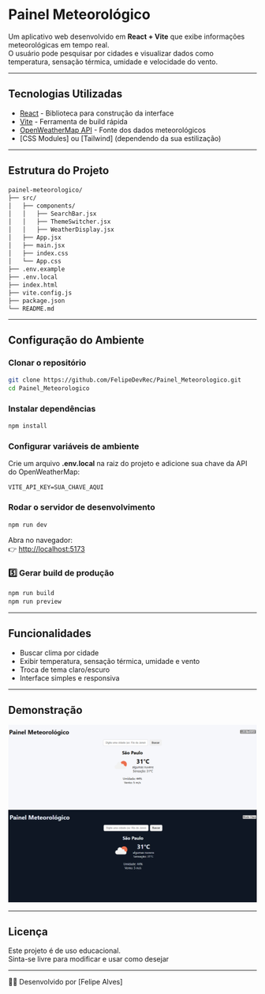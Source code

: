 # Painel Meteorológico

Um aplicativo web desenvolvido em **React + Vite** que exibe informações meteorológicas em tempo real.  
O usuário pode pesquisar por cidades e visualizar dados como temperatura, sensação térmica, umidade e velocidade do vento.  

---

## Tecnologias Utilizadas

- [React](https://react.dev/) - Biblioteca para construção da interface
- [Vite](https://vitejs.dev/) - Ferramenta de build rápida
- [OpenWeatherMap API](https://openweathermap.org/api) - Fonte dos dados meteorológicos
- [CSS Modules] ou [Tailwind] (dependendo da sua estilização)

---

## Estrutura do Projeto

```
painel-meteorologico/
├── src/
│   ├── components/
│   │   ├── SearchBar.jsx
│   │   ├── ThemeSwitcher.jsx
│   │   ├── WeatherDisplay.jsx
│   ├── App.jsx
│   ├── main.jsx
│   ├── index.css
│   └── App.css
├── .env.example
├── .env.local
├── index.html
├── vite.config.js
├── package.json
└── README.md
```

---

## Configuração do Ambiente

### Clonar o repositório
```bash
git clone https://github.com/FelipeDevRec/Painel_Meteorologico.git
cd Painel_Meteorologico
```

### Instalar dependências
```bash
npm install
```

### Configurar variáveis de ambiente
Crie um arquivo **.env.local** na raiz do projeto e adicione sua chave da API do OpenWeatherMap:

```
VITE_API_KEY=SUA_CHAVE_AQUI
```

### Rodar o servidor de desenvolvimento
```bash
npm run dev
```

Abra no navegador:  
👉 [http://localhost:5173](http://localhost:5173)

### 5️⃣ Gerar build de produção
```bash
npm run build
npm run preview
```

---

## Funcionalidades

- Buscar clima por cidade
- Exibir temperatura, sensação térmica, umidade e vento
- Troca de tema claro/escuro
- Interface simples e responsiva

---

## Demonstração

![Preview do Painel](./modo%20claro.png)
![Preview Dark Mode](./modo%20escuro.png)

---

## Licença

Este projeto é de uso educacional.  
Sinta-se livre para modificar e usar como desejar

---

👨‍💻 Desenvolvido por [Felipe Alves]
